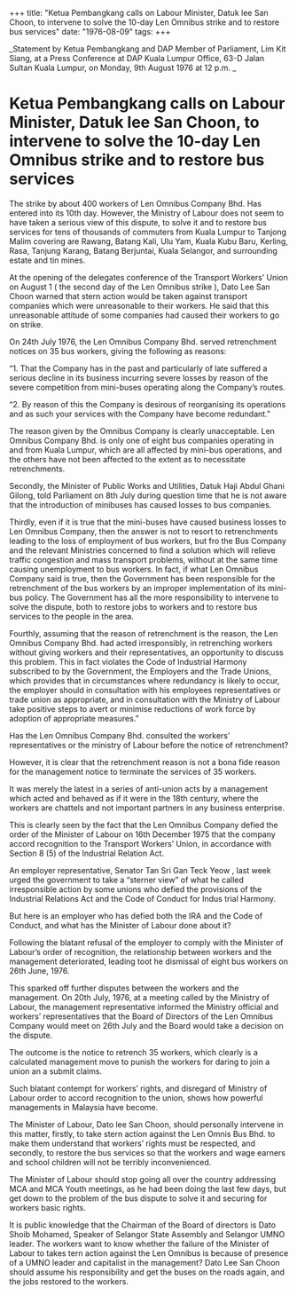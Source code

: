 +++ 
title: "Ketua Pembangkang calls on Labour Minister, Datuk lee San Choon, to intervene to solve the 10-day Len Omnibus strike and to restore bus services"
date: "1976-08-09"
tags:
+++

_Statement by Ketua Pembangkang and DAP Member of Parliament, Lim Kit Siang, at a Press Conference at DAP Kuala Lumpur Office, 63-D Jalan Sultan Kuala Lumpur, on Monday, 9th August 1976 at 12 p.m. 	_					

# Ketua Pembangkang calls on Labour Minister, Datuk lee San Choon, to intervene to solve the 10-day Len Omnibus strike and to restore bus services								

The strike by about 400 workers of Len Omnibus Company Bhd. Has entered into its 10th day. However, the Ministry of Labour does not seem to have taken a serious view of this dispute, to solve it and to restore bus services for tens of thousands of commuters from Kuala Lumpur to Tanjong Malim covering are Rawang, Batang Kali, Ulu Yam, Kuala Kubu Baru, Kerling, Rasa, Tanjung Karang, Batang Berjuntai, Kuala Selangor, and surrounding estate and tin mines.</u>

At the opening of the delegates conference of the Transport Workers’ Union on August 1 ( the second day of the Len Omnibus strike ), Dato Lee San Choon warned that stern action would be taken against transport companies which were unreasonable to their workers. He said that this unreasonable attitude of some companies had caused their workers to go on strike.

On 24th July 1976, the Len Omnibus Company Bhd. served retrenchment notices on 35 bus workers, giving the following as reasons:

“1. That the Company has in the past and particularly of late suffered a serious decline in its business incurring severe losses by reason of the severe competition from mini-buses operating along the Company’s routes.

“2. By reason of this the Company is desirous of reorganising its operations and as such your services with the Company have become redundant.”

The reason given by the Omnibus Company is clearly unacceptable. Len Omnibus Company Bhd. is only one of eight bus companies operating in and from Kuala Lumpur, which are all affected by mini-bus operations, and the others have not been affected to the extent as to necessitate retrenchments.

Secondly, the Minister of Public Works and Utilities, Datuk Haji Abdul Ghani Gilong, told Parliament on 8th July during question time that he is not aware that the introduction of minibuses has caused losses to bus companies.

Thirdly, even if it is true that the mini-buses have caused business losses to Len Omnibus Company, then the answer is not to resort to retrenchments leading to the loss of employment of bus workers, but fro the Bus Company and the relevant Ministries concerned to find a solution which will relieve traffic congestion and mass transport problems, without at the same time causing unemployment to bus workers. In fact, if what Len Omnibus Company said is true, then the Government has been responsible for the retrenchment of the bus workers by an improper implementation of its mini-bus policy. The Government has all the more responsibility to intervene to solve the dispute, both to restore jobs to workers and to restore bus services to the people in the area.

Fourthly, assuming that the reason of retrenchment is the reason, the Len Omnibus Company Bhd. had acted irresponsibly, in retrenching workers without giving workers and their representatives, an opportunity to discuss this problem. This in fact violates the Code of Industrial Harmony subscribed to by the Government, the Employers and the Trade Unions, which provides that in circumstances where redundancy is likely to occur, the employer should in consultation with his employees representatives or trade union as appropriate, and in consultation with the Ministry of Labour take positive steps to avert or minimise reductions of work force by adoption of appropriate measures.”

Has the Len Omnibus Company Bhd. consulted the workers’ representatives or the ministry of Labour before the notice of retrenchment?

However, it is clear that the retrenchment reason is not a bona fide reason for the management notice to terminate the services of 35 workers.

It was merely the latest in a series of anti-union acts by a management which acted and behaved as if it were in the 18th century, where the workers are chattels and not important partners in any business enterprise.

This is clearly seen by the fact that the Len Omnibus Company defied the order of the Minister of Labour on 16th December 1975 that the company accord recognition to the Transport Workers’ Union, in accordance with Section 8 (5) of the Industrial Relation Act.

An employer representative, Senator Tan Sri Gan Teck Yeow , last week urged the government to take a “sterner view” of what he called irresponsible action by some unions who defied the provisions of the Industrial Relations Act and the Code of Conduct for Indus trial Harmony.

But here is an employer who has defied both the IRA and the Code of Conduct, and what has the Minister of Labour done about it?

Following the blatant refusal of the employer to comply with the Minister of Labour’s order of recognition, the relationship between workers and the management deteriorated, leading toot he dismissal of eight bus workers on 26th June, 1976.

This sparked off further disputes between the workers and the management. On 20th July, 1976, at a meeting called by the Ministry of Labour, the management representative informed the Ministry official and workers’ representatives that the Board of Directors of the Len Omnibus Company would meet on 26th July and the Board would take a decision on the dispute.

The outcome is the notice to retrench 35 workers, which clearly is a calculated management move to punish the workers for daring to join a union an a submit claims.

Such blatant contempt for workers’ rights, and disregard of Ministry of Labour order to accord recognition to the union, shows how powerful managements in Malaysia have become.

The Minister of Labour, Dato lee San Choon, should personally intervene in this matter, firstly, to take stern action against the Len Omnis Bus Bhd. to make them understand that workers’ rights must be respected, and secondly, to restore the bus services so that the workers and wage earners and school children will not be terribly inconvenienced.

The Minister of Labour should stop going all over the country addressing MCA and MCA Youth meetings, as he had been doing the last few days, but get down to the problem of the bus dispute to solve it and securing for workers basic rights.

It is public knowledge that the Chairman of the Board of directors is Dato Shoib Mohamed, Speaker of Selangor State Assembly and Selangor UMNO leader. The workers want to know whether the failure of the Minister of Labour to takes tern action against the Len Omnibus is because of presence of a UMNO leader and capitalist in the management? Dato Lee San Choon should assume his responsibility and get the buses on the roads again, and the jobs restored to the workers.
 
